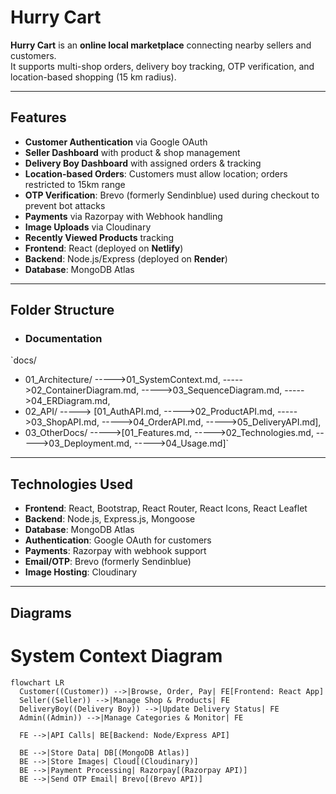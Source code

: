 # Hurry Cart

**Hurry Cart** is an **online local marketplace** connecting nearby sellers and customers.  
It supports multi-shop orders, delivery boy tracking, OTP verification, and location-based shopping (15 km radius).  

---

## Features
- **Customer Authentication** via Google OAuth  
- **Seller Dashboard** with product & shop management  
- **Delivery Boy Dashboard** with assigned orders & tracking  
- **Location-based Orders**: Customers must allow location; orders restricted to 15km range  
- **OTP Verification**: Brevo (formerly Sendinblue) used during checkout to prevent bot attacks  
- **Payments** via Razorpay with Webhook handling  
- **Image Uploads** via Cloudinary  
- **Recently Viewed Products** tracking  
- **Frontend**: React (deployed on **Netlify**)  
- **Backend**: Node.js/Express (deployed on **Render**)  
- **Database**: MongoDB Atlas  

---

##  Folder Structure


- ### **Documentation**


`docs/
- 01_Architecture/ 
 ----->01_SystemContext.md, 
 ----->02_ContainerDiagram.md, 
 ----->03_SequenceDiagram.md,
 ----->04_ERDiagram.md,
- 02_API/ 
 -----> [01_AuthAPI.md,
 ----->02_ProductAPI.md,
 ----->03_ShopAPI.md,
 ----->04_OrderAPI.md, 
 ----->05_DeliveryAPI.md], 
- 03_OtherDocs/ 
 ----->[01_Features.md, 
 ----->02_Technologies.md, 
 ----->03_Deployment.md, 
 ----->04_Usage.md]`


---

##  Technologies Used
- **Frontend**: React, Bootstrap, React Router, React Icons, React Leaflet  
- **Backend**: Node.js, Express.js, Mongoose  
- **Database**: MongoDB Atlas  
- **Authentication**: Google OAuth for customers  
- **Payments**: Razorpay with webhook support  
- **Email/OTP**: Brevo (formerly Sendinblue)  
- **Image Hosting**: Cloudinary  

---

##  Diagrams

# System Context Diagram

```mermaid
flowchart LR
  Customer((Customer)) -->|Browse, Order, Pay| FE[Frontend: React App]
  Seller((Seller)) -->|Manage Shop & Products| FE
  DeliveryBoy((Delivery Boy)) -->|Update Delivery Status| FE
  Admin((Admin)) -->|Manage Categories & Monitor| FE

  FE -->|API Calls| BE[Backend: Node/Express API]

  BE -->|Store Data| DB[(MongoDB Atlas)]
  BE -->|Store Images| Cloud[(Cloudinary)]
  BE -->|Payment Processing| Razorpay[(Razorpay API)]
  BE -->|Send OTP Email| Brevo[(Brevo API)]
